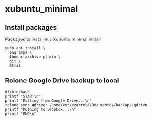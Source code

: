 # xubuntu_minimal

## Install packages
Packages to install in a Xubuntu minimal install.

```console
sudo apt install \
  engrampa \
  thunar-archive-plugin \
  git \
  atril
```
## Rclone Google Drive backup to local
```console
#!/bin/bash
printf "START\n"
printf "Pulling from Google Drive...\n"
rclone sync gdrive: /home/xetxezarreta/Documentos/backups/gdrive
printf "Pushing to Dropbox...\n"
printf "END\n"
```
